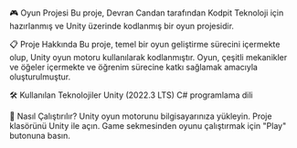 🎮 Oyun Projesi
Bu proje, Devran Candan tarafından Kodpit Teknoloji için hazırlanmış ve Unity üzerinde kodlanmış bir oyun projesidir.

📋 Proje Hakkında
Bu proje, temel bir oyun geliştirme sürecini içermekte olup, Unity oyun motoru kullanılarak kodlanmıştır. Oyun, çeşitli mekanikler ve öğeler içermekte ve öğrenim sürecine katkı sağlamak amacıyla oluşturulmuştur.

🛠️ Kullanılan Teknolojiler
Unity (2022.3 LTS)
C# programlama dili

🚀 Nasıl Çalıştırılır?
Unity oyun motorunu bilgisayarınıza yükleyin.
Proje klasörünü Unity ile açın.
Game sekmesinden oyunu çalıştırmak için "Play" butonuna basın.
